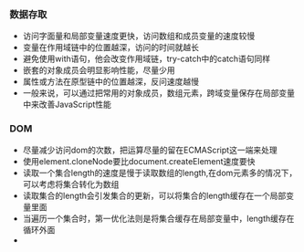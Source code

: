 ### 数据存取

- 访问字面量和局部变量速度更快，访问数组和成员变量的速度较慢
- 变量在作用域链中的位置越深，访问的时间就越长
- 避免使用with语句，他会改变作用域链，try-catch中的catch语句同样
- 嵌套的对象成员会明显影响性能，尽量少用
- 属性或方法在原型链中的位置越深，反问速度越慢
- 一般来说，可以通过把常用的对象成员，数组元素，跨域变量保存在局部变量中来改善JavaScript性能

### DOM

- 尽量减少访问dom的次数，把运算尽量的留在ECMAScript这一端来处理
- 使用element.cloneNode要比document.createElement速度要快
- 读取一个集合length的速度是慢于读取数组的length,在dom元素多的情况下，可以考虑将集合转化为数组
- 读取集合的length会引发集合的更新，可以将集合的length缓存在一个局部变量里面
- 当遍历一个集合时，第一优化法则是将集合缓存在局部变量中，length缓存在循环外面
- 